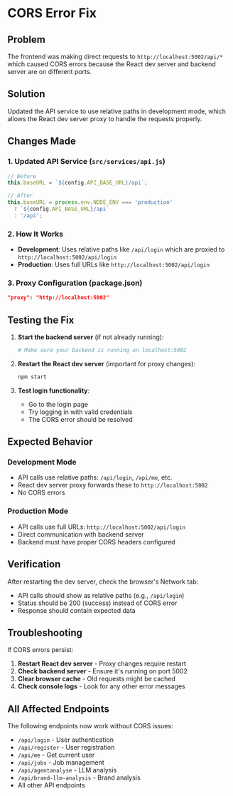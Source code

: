 # CORS Error Fix

## Problem
The frontend was making direct requests to `http://localhost:5002/api/*` which caused CORS errors because the React dev server and backend server are on different ports.

## Solution
Updated the API service to use relative paths in development mode, which allows the React dev server proxy to handle the requests properly.

## Changes Made

### 1. Updated API Service (`src/services/api.js`)
```javascript
// Before
this.baseURL = `${config.API_BASE_URL}/api`;

// After
this.baseURL = process.env.NODE_ENV === 'production' 
  ? `${config.API_BASE_URL}/api`
  : '/api';
```

### 2. How It Works
- **Development**: Uses relative paths like `/api/login` which are proxied to `http://localhost:5002/api/login`
- **Production**: Uses full URLs like `http://localhost:5002/api/login`

### 3. Proxy Configuration (package.json)
```json
"proxy": "http://localhost:5002"
```

## Testing the Fix

1. **Start the backend server** (if not already running):
   ```bash
   # Make sure your backend is running on localhost:5002
   ```

2. **Restart the React dev server** (important for proxy changes):
   ```bash
   npm start
   ```

3. **Test login functionality**:
   - Go to the login page
   - Try logging in with valid credentials
   - The CORS error should be resolved

## Expected Behavior

### Development Mode
- API calls use relative paths: `/api/login`, `/api/me`, etc.
- React dev server proxy forwards these to `http://localhost:5002`
- No CORS errors

### Production Mode
- API calls use full URLs: `http://localhost:5002/api/login`
- Direct communication with backend server
- Backend must have proper CORS headers configured

## Verification
After restarting the dev server, check the browser's Network tab:
- API calls should show as relative paths (e.g., `/api/login`)
- Status should be 200 (success) instead of CORS error
- Response should contain expected data

## Troubleshooting

If CORS errors persist:

1. **Restart React dev server** - Proxy changes require restart
2. **Check backend server** - Ensure it's running on port 5002
3. **Clear browser cache** - Old requests might be cached
4. **Check console logs** - Look for any other error messages

## All Affected Endpoints
The following endpoints now work without CORS issues:
- `/api/login` - User authentication
- `/api/register` - User registration
- `/api/me` - Get current user
- `/api/jobs` - Job management
- `/api/agentanalyse` - LLM analysis
- `/api/brand-llm-analysis` - Brand analysis
- All other API endpoints

